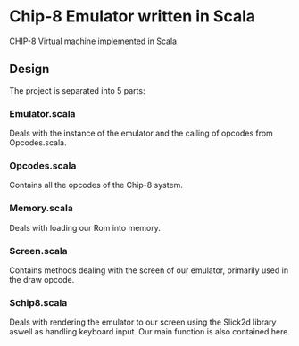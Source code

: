 # Chip-8 Emulator written in Scala

CHIP-8 Virtual machine implemented in Scala 

## Design

The project is separated into 5 parts:

### Emulator.scala 

Deals with the instance of the emulator and the calling of opcodes from Opcodes.scala.

### Opcodes.scala

Contains all the opcodes of the Chip-8 system.

### Memory.scala 

Deals with loading our Rom into memory.

### Screen.scala 

Contains methods dealing with the screen of our emulator, primarily used in the draw opcode.

### Schip8.scala 

Deals with rendering the emulator to our screen using the Slick2d library aswell as handling keyboard input. Our main function is also contained here.